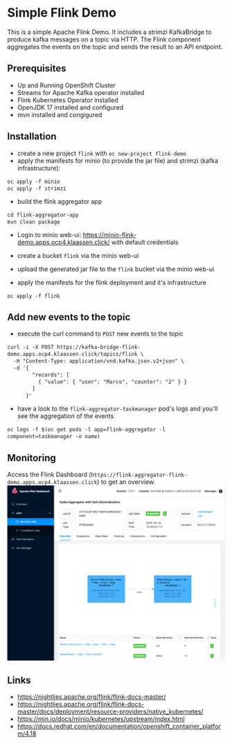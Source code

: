 # Simple Flink Demo

This is a simple Apache Flink Demo. It includes a strimzi KafkaBridge to produce kafka messages on a topic via HTTP. 
The Flink component aggregates the events on the topic and sends the result to an API endpoint. 


## Prerequisites

* Up and Running OpenShift Cluster
* Streams for Apache Kafka operator installed
* Flink Kubernetes Operator installed
* OpenJDK 17 installed and configured
* mvn installed and congigured

## Installation

* create a new project `flink` with `oc new-project flink-demo`
* apply the manifests for minio (to provide the jar file) and strimzi (kafka infrastructure): 

```
oc apply -f minio
oc apply -f strimzi
```

* build the flink aggregator app
```
cd flink-aggregator-app
mvn clean package
```

* Login to minio web-ui: https://minio-flink-demo.apps.ocp4.klaassen.click/ with default credentials
* create a bucket `flink` via the minio web-ui
* upload the generated jar file to the `flink` bucket via the minio web-ui

* apply the manifests for the flink deployment and it's infrastructure
```
oc apply -f flink
```

## Add new events to the topic

* execute the curl command to `POST` new events to the topic

```
curl -i -X POST https://kafka-bridge-flink-demo.apps.ocp4.klaassen.click/topics/flink \
  -H "Content-Type: application/vnd.kafka.json.v2+json" \
  -d '{
        "records": [
          { "value": { "user": "Marco", "counter": "2" } }
        ]
      }'
```

* have a look to the `flink-aggregator-taskmanager` pod's logs and you'll see the aggregation of the events

```
oc logs -f $(oc get pods -l app=flink-aggregator -l component=taskmanager -o name)
```

## Monitoring

Access the Flink Dashboard (`https://flink-aggregator-flink-demo.apps.ocp4.klaassen.click`) to get an overview. 
![Apache Flink Dashboard](img/flink-dashboard.png)

## Links

* https://nightlies.apache.org/flink/flink-docs-master/
* https://nightlies.apache.org/flink/flink-docs-master/docs/deployment/resource-providers/native_kubernetes/
* https://min.io/docs/minio/kubernetes/upstream/index.html
* https://docs.redhat.com/en/documentation/openshift_container_platform/4.18